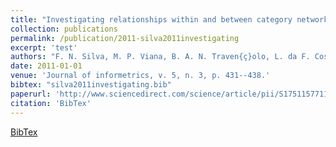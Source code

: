 ```yaml
---
title: "Investigating relationships within and between category networks in Wikipedia"
collection: publications
permalink: /publication/2011-silva2011investigating
excerpt: 'test'
authors: "F. N. Silva, M. P. Viana, B. A. N. Traven{ç}olo, L. da F. Costa"
date: 2011-01-01
venue: 'Journal of informetrics, v. 5, n. 3, p. 431--438.'
bibtex: "silva2011investigating.bib"
paperurl: 'http://www.sciencedirect.com/science/article/pii/S1751157711000344'
citation: 'BibTex'
---
```

[BibTex](//files/bibtex/silva2011investigating.bib')
